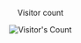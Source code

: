 <div align="center"> 
  <p>Visitor count</p>
  <img src="https://profile-counter.glitch.me/{NajdAlwarthan}/count.svg" alt="Visitor's Count" />
</div>
